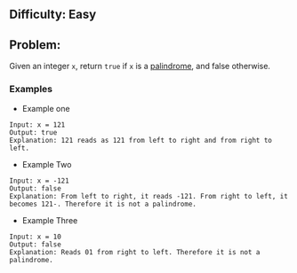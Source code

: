 
## Difficulty: Easy
## Problem:
Given an integer `x`, return `true` if `x` is a [palindrome](https://en.wikipedia.org/wiki/Palindromic_number), and false otherwise.

### Examples
- Example one
```
Input: x = 121
Output: true
Explanation: 121 reads as 121 from left to right and from right to left.
```

- Example Two 
```
Input: x = -121
Output: false
Explanation: From left to right, it reads -121. From right to left, it becomes 121-. Therefore it is not a palindrome.
```

- Example Three 
```
Input: x = 10
Output: false
Explanation: Reads 01 from right to left. Therefore it is not a palindrome.
```